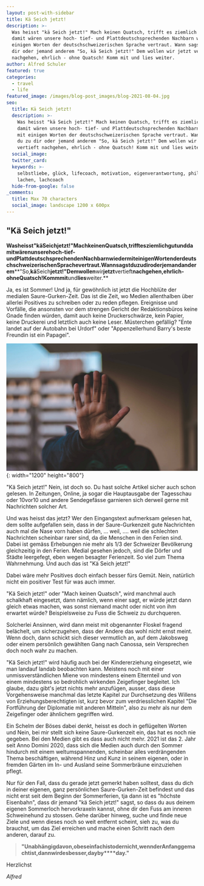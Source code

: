 ```yaml
---
layout: post-with-sidebar
title: Kä Seich jetzt!
description: >-
  Was heisst "kä Seich jetzt!" Mach keinen Quatsch, trifft es ziemlich gut und
  damit wären unsere hoch- tief- und Plattdeutschsprechenden Nachbarn wieder mit
  einigen Worten der deutschschweizerischen Sprache vertraut. Wann sagst du zu
  dir oder jemand anderem "So, kä Seich jetzt!" Dem wollen wir jetzt vertieft
  nachgehen, ehrlich - ohne Quatsch! Komm mit und lies weiter.
author: Alfred Schuler
featured: true
categories:
  - travel
  - life
featured_image: /images/blog-post_images/blog-2021-08-04.jpg
seo:
  title: Kä Seich jetzt!
  description: >-
    Was heisst "kä Seich jetzt!" Mach keinen Quatsch, trifft es ziemlich gut und
    damit wären unsere hoch- tief- und Plattdeutschsprechenden Nachbarn wieder
    mit einigen Worten der deutschschweizerischen Sprache vertraut. Wann sagst
    du zu dir oder jemand anderem "So, kä Seich jetzt!" Dem wollen wir jetzt
    vertieft nachgehen, ehrlich - ohne Quatsch! Komm mit und lies weiter.
  social_image:
  twitter_card:
  keywords: >-
    selbstliebe, glück, lifecoach, motivation, eigenverantwortung, philosophie,
    lachen, lachcoach
  hide-from-google: false
_comments:
  title: Max 70 characters
  social_image: landscape 1200 x 600px
---
```

## "Kä Seich jetzt\!"

**Was****heisst****"kä****Seich****jetzt\!"****Mach****keinen****Quatsch,****trifft****es****ziemlich****gut****und****damit****wären****unsere****hoch-****tief-****und****Plattdeutschsprechenden****Nachbarn****wieder****mit****einigen****Worten****der****deutschschweizerischen****Sprache****vertraut.****Wann****sagst****du****zu****dir****oder****jemand****anderem****"So,****kä****Seich****jetzt\!"****Dem****wollen****wir****jetzt****vertieft****nachgehen,****ehrlich****\-****ohne****Quatsch\!****Komm****mit****und****lies****weiter.**

Ja, es ist Sommer\! Und ja, für gewöhnlich ist jetzt die Hochblüte der medialen Saure-Gurken-Zeit. Das ist die Zeit, wo Medien allenthalben über allerlei Positives zu schreiben oder zu reden pflegen. Ereignisse und Vorfälle, die ansonsten vor dem strengen Gericht der Redaktionsbüros keine Gnade finden würden, damit auch keine Druckerschwärze, kein Papier, keine Druckerei und letztlich auch keine Leser. Müsterchen gefällig? "Ente landet auf der Autobahn bei Urdorf" oder "Appenzellerhund Barry's beste Freundin ist ein Papagei".

![](/images/blog-post_images/blog-2021-08-04.jpg){: width="1200" height="800"}

"Kä Seich jetzt\!" Nein, ist doch so. Du hast solche Artikel sicher auch schon gelesen. In Zeitungen, Online, ja sogar die Hauptausgabe der Tagesschau oder 10vor10 und andere Sendegefässe garnieren sich derweil gerne mit Nachrichten solcher Art.

Und was heisst das jetzt? Wer den Eingangstext aufmerksam gelesen hat, dem sollte aufgefallen sein, dass in der Saure-Gurkenzeit gute Nachrichten auch mal die Nase vorn haben dürfen, ... weil, .... weil die schlechten Nachrichten scheinbar rarer sind, da die Menschen in den Ferien sind. Dabei ist gemäss Erhebungen nie mehr als 1/3 der Schweizer Bevölkerung gleichzeitig in den Ferien. Medial gesehen jedoch, sind die Dörfer und Städte leergefegt, eben wegen besagter Ferienzeit. So viel zum Thema Wahrnehmung. Und auch das ist "Kä Seich jetzt\!"

Dabei wäre mehr Positives doch einfach besser fürs Gemüt. Nein, natürlich nicht ein positiver Test für was auch immer.

"Kä Seich jetzt\!" oder "Mach keinen Quatsch", wird manchmal auch schalkhaft eingesetzt, dann nämlich, wenn einer sagt, er würde jetzt dann gleich etwas machen, was sonst niemand macht oder nicht von ihm erwartet würde? Beispielsweise zu Fuss die Schweiz zu durchqueren.

Solcherlei Ansinnen, wird dann meist mit obgenannter Floskel fragend belächelt, um sicherzugehen, dass der Andere das wohl nicht ernst meint. Wenn doch, dann schickt sich dieser vermutlich an, auf dem Jakobsweg oder einem persönlich gewählten Gang nach Canossa, sein Versprechen doch noch wahr zu machen.

"Kä Seich jetzt\!" wird häufig auch bei der Kindererziehung eingesetzt, wie man landauf landab beobachten kann. Meistens noch mit einer unmissverständlichen Miene von mindestens einem Elternteil und von einem mindestens so bedrohlich wirkenden Zeigefinger begleitet. Ich glaube, dazu gibt's jetzt nichts mehr anzufügen, ausser, dass diese Vorgehensweise manchmal das letzte Kapitel zur Durchsetzung des Willens von Erziehungsberechtigten ist, kurz bevor zum verdriesslichen Kapitel "Die Fortführung der Diplomatie mit anderen Mitteln", also zu mehr als nur dem Zeigefinger oder ähnlichem gegriffen wird.

Ein Schelm der Böses dabei denkt, heisst es doch in geflügelten Worten und Nein, bei mir stellt sich keine Saure-Gurkenzeit ein, das hat es noch nie gegeben. Bei den Medien gibt es dass auch nicht mehr. 2021 ist das 2. Jahr seit Anno Domini 2020, dass sich die Medien auch durch den Sommer hindurch mit einem weltumspannenden, scheinbar alles verdrängenden Thema beschäftigen, während Hinz und Kunz in seinem eigenen, oder in fremden Gärten im In- und Ausland seine Sommerbräune einzuziehen pflegt.

Nur für den Fall, dass du gerade jetzt gemerkt haben solltest, dass du dich in deiner eigenen, ganz persönlichen Saure-Gurken-Zeit befindest und das nicht erst seit dem Beginn der Sommerferien, tja dann ist es "höchste Eisenbahn", dass dir jemand "kä Seich jetzt\!" sagst, so dass du aus deinem eigenen Sommerloch hervorkraxeln kannst, ohne dir den Fuss am inneren Schweinehund zu stossen. Gehe darüber hinweg, suche und finde neue Ziele und wenn dieses noch so weit entfernt scheint, sieh zu, was du brauchst, um das Ziel erreichen und mache einen Schritt nach dem anderen, darauf zu.

> **"Unabhängig****davon,****ob****es****einfach****ist****oder****nicht,****wenn****der****Anfang****gemacht****ist,****dann****wird****es****besser,****day****by****day."**

Herzlichst

*Alfred*
